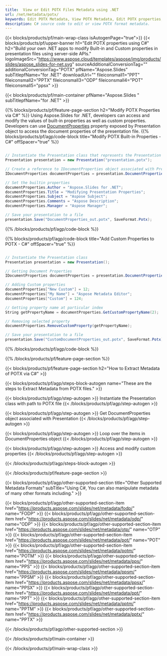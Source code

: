 ```yaml
---
title:  View or Edit POTX Files Metadata using .NET
url: /net/metadata/potx/
keywords: Edit POTX Metadata, View POTX Metadata, Edit POTX properties, View POTX properties
description: C# source code to edit or view POTX format metadata.
---
```


{{< blocks/products/pf/main-wrap-class isAutogenPage="true">}}
{{< blocks/products/pf/upper-banner h1="Edit POTX properties using C#" h2="Build your own .NET apps to modify Built-in and Custom properties in presentation files using server-side APIs." logoImageSrc="https://www.aspose.cloud/templates/aspose/img/products/slides/aspose_slides-for-net.svg" sourceAdditionalConversionTag="" additionalConversionTag="POTX" pfName="Aspose.Slides" subTitlepfName="for .NET" downloadUrl="" fileiconsmall1="PPT" fileiconsmall2="PPTX" fileiconsmall3="ODP" fileiconsmall4="POT" fileiconsmall5="ppsx" >}}

{{< blocks/products/pf/main-container pfName="Aspose.Slides " subTitlepfName="for .NET" >}}

{{% blocks/products/pf/feature-page-section  h2="Modify POTX Properties via C#" %}}
Using Aspose.Slides for .NET, developers can access and modify the values of built-in properties as well as custom properties. Developers can use [DocumentProperties](https://reference.aspose.com/slides/net/aspose.slides/documentproperties/) property exposed by Presentation object to access the document properties of the presentation file.
{{% blocks/products/pf/agp/code-block title="Modify POTX Built-in Properties - C#" offSpacer="true" %}}

```cs

// Instantiate the Presentation class that represents the Presentation
Presentation presentation = new Presentation("presentation.potx");

// Create a reference to IDocumentProperties object associated with Presentation
IDocumentProperties documentProperties = presentation.DocumentProperties;

// Set the builtin properties
documentProperties.Author = "Aspose.Slides for .NET";
documentProperties.Title = "Modifying Presentation Properties";
documentProperties.Subject = "Aspose Subject";
documentProperties.Comments = "Aspose Description";
documentProperties.Manager = "Aspose Manager";

// Save your presentation to a file
presentation.Save("DocumentProperties_out.potx", SaveFormat.Potx);
```

{{% /blocks/products/pf/agp/code-block %}}

{{% blocks/products/pf/agp/code-block title="Add Custom Properties to POTX - C#" offSpacer="true" %}}

```cs

// Instantiate the Presentation class
Presentation presentation = new Presentation();

// Getting Document Properties
IDocumentProperties documentProperties = presentation.DocumentProperties;

// Adding Custom properties
documentProperties["New Custom"] = 12;
documentProperties["My Name"] = "Aspose Metadata Editor";
documentProperties["Custom"] = 124;

// Getting property name at particular index
String getPropertyName = documentProperties.GetCustomPropertyName(2);

// Removing selected property
documentProperties.RemoveCustomProperty(getPropertyName);

// Save your presentation to a file
presentation.Save("CustomDocumentProperties_out.potx", SaveFormat.Potx);
```

{{% /blocks/products/pf/agp/code-block %}}

{{% /blocks/products/pf/feature-page-section %}}

{{< blocks/products/pf/feature-page-section  h2="How to Extract Metadata of POTX via C#" >}}

{{< blocks/products/pf/agp/steps-block-autogen name="These are the steps to Extract Metadata from POTX files." >}}

{{< blocks/products/pf/agp/step-autogen >}}
Instantiate the Presentation class with path to POTX file
{{< /blocks/products/pf/agp/step-autogen >}}

{{< blocks/products/pf/agp/step-autogen >}}
Get DocumentProperties object associated with Presentation
{{< /blocks/products/pf/agp/step-autogen >}}

{{< blocks/products/pf/agp/step-autogen >}}
Loop over the items in DocumentProperties object
{{< /blocks/products/pf/agp/step-autogen >}}

{{< blocks/products/pf/agp/step-autogen >}}
Access and modify custom properties
{{< /blocks/products/pf/agp/step-autogen >}}

{{< /blocks/products/pf/agp/steps-block-autogen >}}

{{< /blocks/products/pf/feature-page-section >}}

{{< blocks/products/pf/agp/other-supported-section title="Other Supported Metadata Formats" subTitle="Using C#, You can also manipulate metadata of many other formats including." >}}

{{< blocks/products/pf/agp/other-supported-section-item href="https://products.aspose.com/slides/net/metadata/fodp/" name="FODP" >}}
{{< blocks/products/pf/agp/other-supported-section-item href="https://products.aspose.com/slides/net/metadata/odp/" name="ODP" >}}
{{< blocks/products/pf/agp/other-supported-section-item href="https://products.aspose.com/slides/net/metadata/otp/" name="OTP" >}}
{{< blocks/products/pf/agp/other-supported-section-item href="https://products.aspose.com/slides/net/metadata/pot/" name="POT" >}}
{{< blocks/products/pf/agp/other-supported-section-item href="https://products.aspose.com/slides/net/metadata/potm/" name="POTM" >}}
{{< blocks/products/pf/agp/other-supported-section-item href="https://products.aspose.com/slides/net/metadata/pps/" name="PPS" >}}
{{< blocks/products/pf/agp/other-supported-section-item href="https://products.aspose.com/slides/net/metadata/ppsm/" name="PPSM" >}}
{{< blocks/products/pf/agp/other-supported-section-item href="https://products.aspose.com/slides/net/metadata/ppsx/" name="PPSX" >}}
{{< blocks/products/pf/agp/other-supported-section-item href="https://products.aspose.com/slides/net/metadata/ppt/" name="PPT" >}}
{{< blocks/products/pf/agp/other-supported-section-item href="https://products.aspose.com/slides/net/metadata/pptm/" name="PPTM" >}}
{{< blocks/products/pf/agp/other-supported-section-item href="https://products.aspose.com/slides/net/metadata/pptx/" name="PPTX" >}}


{{< /blocks/products/pf/agp/other-supported-section >}}

{{< /blocks/products/pf/main-container >}}
    
{{< /blocks/products/pf/main-wrap-class >}}